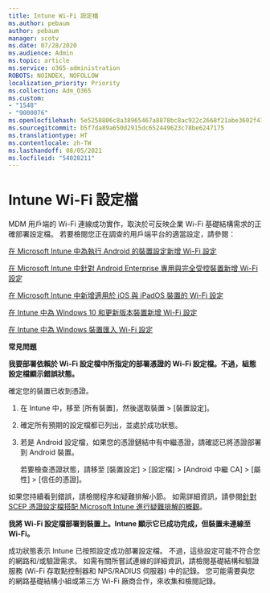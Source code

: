 ```yaml
---
title: Intune Wi-Fi 設定檔
ms.author: pebaum
author: pebaum
manager: scotv
ms.date: 07/28/2020
ms.audience: Admin
ms.topic: article
ms.service: o365-administration
ROBOTS: NOINDEX, NOFOLLOW
localization_priority: Priority
ms.collection: Adm_O365
ms.custom:
- "1548"
- "9000076"
ms.openlocfilehash: 5e5258806c8a38965467a8878bc8ac922c2668f21abe3602f479dcdaff8c9b5b
ms.sourcegitcommit: b5f7da89a650d2915dc652449623c78be6247175
ms.translationtype: HT
ms.contentlocale: zh-TW
ms.lasthandoff: 08/05/2021
ms.locfileid: "54028211"
---
```

# <a name="intune-wi-fi-profiles"></a>Intune Wi-Fi 設定檔

MDM 用戶端的 Wi-Fi 連線成功實作，取決於可反映企業 Wi-Fi 基礎結構需求的正確部署設定檔。 若要檢閱您正在調查的用戶端平台的適當設定，請參閱： 

[在 Microsoft Intune 中為執行 Android 的裝置設定新增 Wi-Fi 設定](https://docs.microsoft.com/intune/wi-fi-settings-android)

[在 Microsoft Intune 中針對 Android Enterprise 專用與完全受控裝置新增 Wi-Fi 設定](https://docs.microsoft.com/intune/wi-fi-settings-android-enterprise)

[在 Microsoft Intune 中新增適用於 iOS 與 iPadOS 裝置的 Wi-Fi 設定](https://docs.microsoft.com/intune/wi-fi-settings-ios)

[在 Intune 中為 Windows 10 和更新版本裝置新增 Wi-Fi 設定](https://docs.microsoft.com/intune/wi-fi-settings-windows)

[在 Intune 中為 Windows 裝置匯入 Wi-Fi 設定](https://docs.microsoft.com/intune/wi-fi-settings-import-windows-8-1)

**常見問題**

**我要部署依賴於 Wi-Fi 設定檔中所指定的部署憑證的 Wi-Fi 設定檔。不過，組態設定檔顯示錯誤狀態。**

確定您的裝置已收到憑證。

1. 在 Intune 中，移至 [所有裝置]，然後選取裝置 > [裝置設定]。

2. 確定所有預期的設定檔都已列出，並處於成功狀態。

3. 若是 Android 設定檔，如果您的憑證鏈結中有中繼憑證，請確認已將憑證部署到 Android 裝置。

    若要檢查憑證狀態，請移至 [裝置設定]  >  [設定檔]  >  [Android 中繼 CA]  >  [屬性]  >  [信任的憑證]。

如果您持續看到錯誤，請檢閱程序和疑難排解小節。 如需詳細資訊，請參閱[針對 SCEP 憑證設定檔搭配 Microsoft Intune 進行疑難排解的概觀](https://support.microsoft.com/help/4457481/troubleshooting-scep-certificate-profile-deployment-in-intune)。

**我將 Wi-Fi 設定檔部署到裝置上。Intune 顯示它已成功完成，但裝置未連線至 Wi-Fi。**

成功狀態表示 Intune 已按照設定成功部署設定檔。 不過，這些設定可能不符合您的網路和/或驗證需求。 如需有關所嘗試連線的詳細資訊，請檢閱基礎結構和驗證服務 (Wi-Fi 存取點控制器和 NPS/RADIUS 伺服器) 中的記錄。 您可能需要與您的網路基礎結構小組或第三方 Wi-Fi 廠商合作，來收集和檢閱記錄。